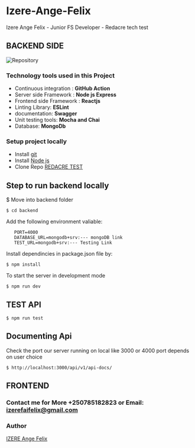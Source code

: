 # Izere-Ange-Felix
Izere Ange Felix - Junior FS Developer - Redacre tech test 
## BACKEND SIDE
![Repository]("https://github.com/Angelus123/redacre-exchanger-backend/assets/swagger_documentation.PNG")

### Technology tools used in this Project
* Continuous integration : **GitHub Action**
* Server side Framework : **Node js Express**
* Frontend side Framework : **Reactjs**
* Linting Library: **ESLint**
* documentation: **Swagger**
* Unit testing tools: **Mocha and Chai**
* Database: **MongoDb**

### Setup project locally

* Install [git](https://git-scm.com/downloads)
* Install [Node js](https://nodejs.org/en/)
* Clone Repo [REDACRE TEST](https://github.com/Angelus123/redacre-exchanger-backend.git)

## Step to run backend locally
$ Move into backend folder
```
$ cd backend
```
Add the following environment valiable:

```
   PORT=4000
   DATABASE_URL=mongodb+srv:--- mongoDB link
   TEST_URL=mongodb+srv:--- Testing Link
```
Install dependincies in package.json file by:

```
$ npm install
```
To start the server in development mode

```
$ npm run dev
```
## TEST API

```
$ npm run test
```
## Documenting Api
Check the port our server running on local like 3000 or 4000  port depends on user choice
```
$ http://localhost:3000/api/v1/api-docs/
```

## FRONTEND

### Contact me for More  +250785182823 or Email: izerefaifelix@gmail.com
### Author

[IZERE Ange Felix](https://github.com/Angelus123)
